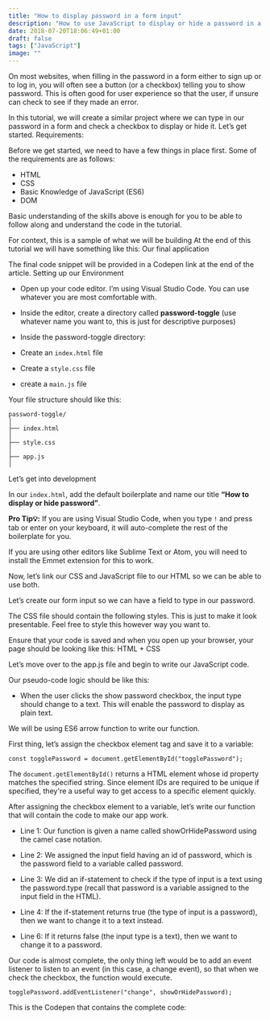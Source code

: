 ```yaml
---
title: "How to display password in a form input"
description: "How to use JavaScript to display or hide a password in a form."
date: 2018-07-20T18:06:49+01:00
draft: false
tags: ["JavaScript"]
image: ""
---
```


On most websites, when filling in the password in a form either to sign up or to log in, you will often see a button (or a checkbox) telling you to show password. This is often good for user experience so that the user, if unsure can check to see if they made an error.

In this tutorial, we will create a similar project where we can type in our password in a form and check a checkbox to display or hide it. Let’s get started.
Requirements:

Before we get started, we need to have a few things in place first. Some of the requirements are as follows:

- HTML
- CSS
- Basic Knowledge of JavaScript (ES6)
- DOM

Basic understanding of the skills above is enough for you to be able to follow along and understand the code in the tutorial.

For context, this is a sample of what we will be building At the end of this tutorial we will have something like this:
Our final application

The final code snippet will be provided in a Codepen link at the end of the article.
Setting up our Environment

- Open up your code editor. I’m using Visual Studio Code. You can use whatever you are most comfortable with.

- Inside the editor, create a directory called **password-toggle** (use whatever name you want to, this is just for descriptive purposes)

- Inside the password-toggle directory:

- Create an `index.html` file

- Create a `style.css` file

- create a `main.js` file

Your file structure should like this:

```
password-toggle/
│
├── index.html
│
├── style.css
│
├── app.js
│

```
Let’s get into development

In our `index.html`, add the default boilerplate and name our title **“How to display or hide password”**.

**Pro Tip💡:** If you are using Visual Studio Code, when you type `!` and press tab or enter on your keyboard, it will auto-complete the rest of the boilerplate for you.

If you are using other editors like Sublime Text or Atom, you will need to install the Emmet extension for this to work.

Now, let’s link our CSS and JavaScript file to our HTML so we can be able to use both.

Let’s create our form input so we can have a field to type in our password.

The CSS file should contain the following styles. This is just to make it look presentable. Feel free to style this however way you want to.

Ensure that your code is saved and when you open up your browser, your page should be looking like this:
HTML + CSS

Let’s move over to the app.js file and begin to write our JavaScript code.

Our pseudo-code logic should be like this:

- When the user clicks the show password checkbox, the input type should change to a text. This will enable the password to display as plain text.

We will be using ES6 arrow function to write our function.

First thing, let’s assign the checkbox element tag and save it to a variable:

`const togglePassword = document.getElementById("togglePassword");`

The `document.getElementById()` returns a HTML element whose id property matches the specified string. Since element IDs are required to be unique if specified, they're a useful way to get access to a specific element quickly.

After assigning the checkbox element to a variable, let’s write our function that will contain the code to make our app work.

- Line 1: Our function is given a name called showOrHidePassword using the camel case notation.

- Line 2: We assigned the input field having an id of password, which is the password field to a variable called password.

- Line 3: We did an if-statement to check if the type of input is a text using the password.type (recall that password is a variable assigned to the input field in the HTML).

- Line 4: If the if-statement returns true (the type of input is a password), then we want to change it to a text instead.

- Line 6: If it returns false (the input type is a text), then we want to change it to a password.

Our code is almost complete, the only thing left would be to add an event listener to listen to an event (in this case, a change event), so that when we check the checkbox, the function would execute.

`
togglePassword.addEventListener("change", showOrHidePassword);
`

This is the Codepen that contains the complete code: